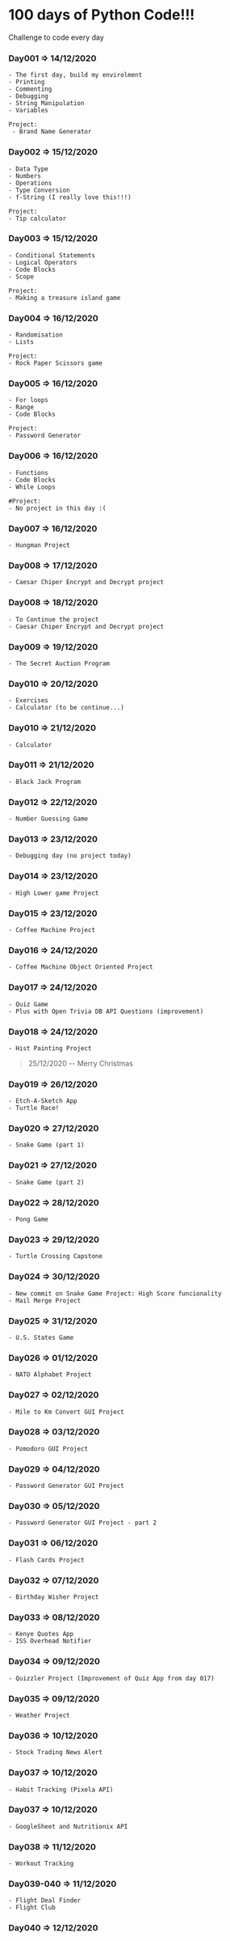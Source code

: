 # 100 days of Python Code!!!

Challenge to code every day 

### Day001 => 14/12/2020
    - The first day, build my envirolment 
    - Printing
    - Commenting
    - Debugging
    - String Manipulation 
    - Variables
    
    Project:
     - Brand Name Generator

### Day002 => 15/12/2020
    - Data Type
    - Numbers
    - Operations
    - Type Conversion
    - f-String (I really love this!!!)

    Project:    
    - Tip calculator

### Day003 => 15/12/2020
    - Conditional Statements
    - Logical Operators
    - Code Blocks
    - Scope
    
    Project:
    - Making a treasure island game

### Day004 => 16/12/2020
    - Randomisation
    - Lists

    Project:
    - Rock Paper Scissors game

### Day005 => 16/12/2020
    - For loops
    - Range
    - Code Blocks

    Project:
    - Password Generator

### Day006 => 16/12/2020
    - Functions
    - Code Blocks
    - While Loops

    #Project:
    - No project in this day :(

### Day007 => 16/12/2020

    - Hungman Project

### Day008 => 17/12/2020
    - Caesar Chiper Encrypt and Decrypt project

### Day008 => 18/12/2020
    - To Continue the project
    - Caesar Chiper Encrypt and Decrypt project

### Day009 => 19/12/2020
    - The Secret Auction Program

### Day010 => 20/12/2020
    - Exercises 
    - Calculator (to be continue...) 

### Day010 => 21/12/2020
    - Calculator

### Day011 => 21/12/2020
    - Black Jack Program

### Day012 => 22/12/2020
    - Number Guessing Game

### Day013 => 23/12/2020
    - Debugging day (no project today)

### Day014 => 23/12/2020
    - High Lower game Project

### Day015 => 23/12/2020
    - Coffee Machine Project

### Day016 => 24/12/2020
    - Coffee Machine Object Oriented Project

### Day017 => 24/12/2020
    - Quiz Game
    - Plus with Open Trivia DB API Questions (improvement)

### Day018 => 24/12/2020
    - Hist Painting Project

> 25/12/2020 -- Merry Christmas

### Day019 => 26/12/2020
    - Etch-A-Sketch App
    - Turtle Race!

### Day020 => 27/12/2020
    - Snake Game (part 1)

### Day021 => 27/12/2020
    - Snake Game (part 2)

### Day022 => 28/12/2020
    - Pong Game

### Day023 => 29/12/2020
    - Turtle Crossing Capstone

### Day024 => 30/12/2020
    - New commit on Snake Game Project: High Score funcionality
    - Mail Merge Project

### Day025 => 31/12/2020
    - U.S. States Game

### Day026 => 01/12/2020
    - NATO Alphabet Project

### Day027 => 02/12/2020
    - Mile to Km Convert GUI Project

### Day028 => 03/12/2020
    - Pomodoro GUI Project

### Day029 => 04/12/2020
    - Password Generator GUI Project

### Day030 => 05/12/2020
    - Password Generator GUI Project - part 2

### Day031 => 06/12/2020
    - Flash Cards Project

### Day032 => 07/12/2020
    - Birthday Wisher Project

### Day033 => 08/12/2020
    - Kenye Quotes App
    - ISS Overhead Notifier

### Day034 => 09/12/2020
    - Quizzler Project (Improvement of Quiz App from day 017)
    
### Day035 => 09/12/2020
    - Weather Project
    
### Day036 => 10/12/2020
    - Stock Trading News Alert

### Day037 => 10/12/2020
    - Habit Tracking (Pixela API)

### Day037 => 10/12/2020
    - GoogleSheet and Nutritionix API

### Day038 => 11/12/2020
    - Workout Tracking

### Day039-040 => 11/12/2020
    - Flight Deal Finder
    - Flight Club

### Day040 => 12/12/2020 